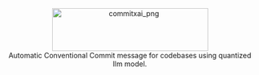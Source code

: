 <div align="center">
  <img width="311" height="86" alt="commitxai_png" src="https://github.com/user-attachments/assets/28e187f4-aca8-4c14-8c48-717244318871" />
</div>

<div align="center">
    Automatic Conventional Commit message for codebases using quantized llm model.
</div>


